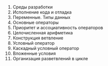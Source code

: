 1. Среды разработки
2. Исполнение кода и отладка
3. Переменные. Типы данных
4. Основные операторы
5. Приоритет и ассоциативность операторов
6. Целочисленная арифметика
7. Конструкция ветвление
8. Условный оператор
9. Каскадный условный оператор
10. Вложенные условия
11. Организация разветвлений в цикле